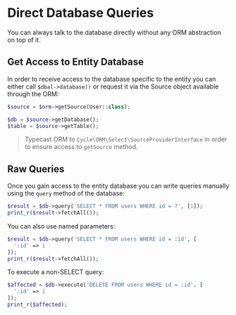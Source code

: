 # Direct Database Queries

You can always talk to the database directly without any ORM abstraction on top of it.

## Get Access to Entity Database

In order to receive access to the database specific to the entity you can either call `$dbal->database()` or request it
via the Source object available through the ORM:

```php
$source = $orm->getSource(User::class);

$db = $source->getDatabase();
$table = $source->getTable();
```

> Typecast ORM to `Cycle\ORM\Select\SourceProviderInterface` in order to ensure access to `getSource` method.

## Raw Queries

Once you gain access to the entity database you can write queries manually using the `query` method of the database:

```php
$result = $db->query('SELECT * FROM users WHERE id = ?', [1]);
print_r($result->fetchAll());
```

You can also use named parameters:

```php
$result = $db->query('SELECT * FROM users WHERE id = :id', [
  ':id' => 1
]);
print_r($result->fetchAll());
```

To execute a non-SELECT query:

```php
$affected = $db->execute('DELETE FROM users WHERE id = :id', [
  ':id' => 1
]);
print_r($affected);
```
